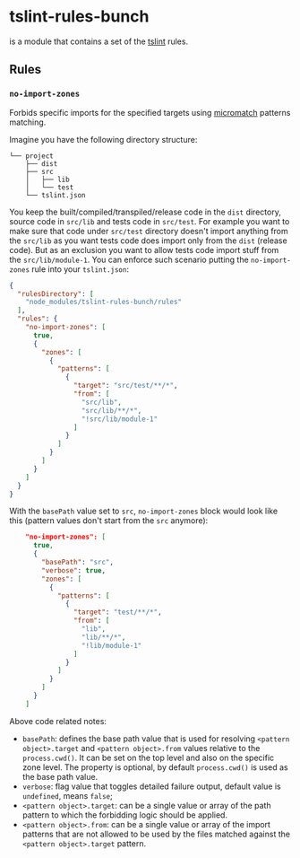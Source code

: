 # tslint-rules-bunch

is a module that contains a set of the [tslint](https://github.com/palantir/tslint) rules.

## Rules

### `no-import-zones`

Forbids specific imports for the specified targets using [micromatch](https://github.com/micromatch/micromatch) patterns matching.

Imagine you have the following directory structure:
```
└── project
    ├── dist
    ├── src
    │   ├── lib
    │   └── test
    └── tslint.json
```
You keep the built/compiled/transpiled/release code in the `dist` directory, source code in `src/lib` and tests code in `src/test`. For example you want to make sure that code under `src/test` directory doesn't import anything from the `src/lib` as you want tests code does import only from the `dist` (release code). But as an exclusion you want to allow tests code import stuff from the `src/lib/module-1`. You can enforce such scenario putting the `no-import-zones` rule into your `tslint.json`:
```json
{
  "rulesDirectory": [
    "node_modules/tslint-rules-bunch/rules"
  ],
  "rules": {
    "no-import-zones": [
      true,
      {
        "zones": [
          {
            "patterns": [
              {
                "target": "src/test/**/*",
                "from": [
                  "src/lib",
                  "src/lib/**/*",
                  "!src/lib/module-1"
                ]
              }
            ]
          }
        ]
      }
    ]
  }
}

```
With the `basePath` value set to `src`, `no-import-zones` block would look like this (pattern values don't start from the `src` anymore):
```json
    "no-import-zones": [
      true,
      {
        "basePath": "src",
        "verbose": true,
        "zones": [
          {
            "patterns": [
              {
                "target": "test/**/*",
                "from": [
                  "lib",
                  "lib/**/*",
                  "!lib/module-1"
                ]
              }
            ]
          }
        ]
      }
    ]
```

Above code related notes:
- `basePath`: defines the base path value that is used for resolving `<pattern object>.target` and `<pattern object>.from` values relative to the `process.cwd()`. It can be set on the top level and also on the specific zone level. The property is optional, by default `process.cwd()` is used as the base path value.
- `verbose`: flag value that toggles detailed failure output, default value is `undefined`, means `false`;
- `<pattern object>.target`: can be a single value or array of the path pattern to which the forbidding logic should be applied.
- `<pattern object>.from`: can be a single value or array of the import patterns that are not allowed to be used by the files matched against the `<pattern object>.target` pattern.
